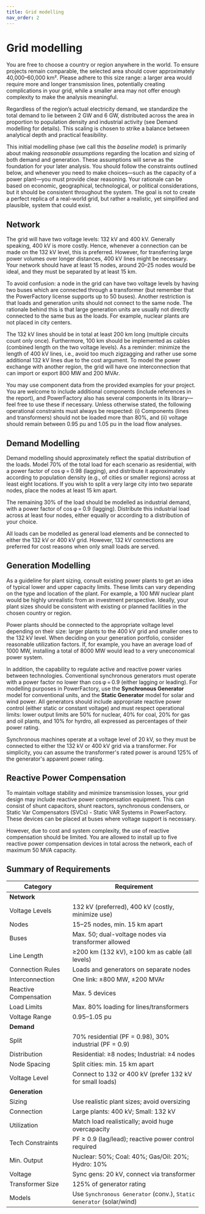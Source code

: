 ```yaml
---
title: Grid modelling
nav_order: 2
---
```


# Grid modelling

You are free to choose a country or region anywhere in the world. To ensure projects remain comparable, the selected area should cover approximately 40,000–60,000 km². Please adhere to this size range: a larger area would require more and longer transmission lines, potentially creating complications in your grid, while a smaller area may not offer enough complexity to make the analysis meaningful.

Regardless of the region’s actual electricity demand, we standardize the total demand to lie between 2 GW and 6 GW, distributed across the area in proportion to population density and industrial activity (see Demand modelling for details). This scaling is chosen to strike a balance between analytical depth and practical feasibility.

This initial modelling phase (we call this the *baseline model*) is primarily about making *reasonable assumptions* regarding the location and sizing of both demand and generation. These assumptions will serve as the foundation for your later analysis. You should follow the constraints outlined below, and whenever you need to make choices—such as the capacity of a power plant—you must provide clear reasoning. Your rationale can be based on economic, geographical, technological, or political considerations, but it should be consistent throughout the system. The goal is not to create a perfect replica of a real-world grid, but rather a realistic, yet simplified and plausible, system that could exist.

## Network

The grid will have two voltage levels: 132 kV and 400 kV. Generally speaking, 400 kV is more costly. Hence, whenever a connection can be made on the 132 kV level, this is preferred. However, for transferring large power volumes over longer distances, 400 kV lines might be necessary. Your network should have at least 15 nodes, around 20–25 nodes would be ideal, and they must be separated by at least 15 km.

To avoid confusion: a node in the grid can have two voltage levels by having two buses which are connected through a transformer (but remember that the PowerFactory license supports up to 50 buses). Another restriction is that loads and generation units should not connect to the same node. The rationale behind this is that large generation units are usually not directly connected to the same bus as the loads. For example, nuclear plants are not placed in city centers.

The 132 kV lines should be in total at least 200 km long (multiple circuits count only once). Furthermore, 100 km should be implemented as cables (combined length on the two voltage levels). As a reminder: minimize the length of 400 kV lines, i.e., avoid too much zigzagging and rather use some additional 132 kV lines due to the cost argument. To model the power exchange with another region, the grid will have one interconnection that can import or export 800 MW and 200 MVAr.

You may use component data from the provided examples for your project. You are welcome to include additional components (include references in the report), and PowerFactory also has several components in its library—feel free to use these if necessary. Unless otherwise stated, the following operational constraints must always be respected: (i) Components (lines and transformers) should not be loaded more than 80%, and (ii) voltage should remain between 0.95 pu and 1.05 pu in the load flow analyses.

## Demand Modelling

Demand modelling should approximately reflect the spatial distribution of the loads. Model 70% of the total load for each scenario as residential, with a power factor of cos φ = 0.98 (lagging), and distribute it approximately according to population density (e.g., of cities or smaller regions) across at least eight locations. If you wish to split a very large city into two separate nodes, place the nodes at least 15 km apart.

The remaining 30% of the load should be modelled as industrial demand, with a power factor of cos φ = 0.9 (lagging). Distribute this industrial load across at least four nodes, either equally or according to a distribution of your choice.

All loads can be modelled as general load elements and be connected to either the 132 kV or 400 kV grid. However, 132 kV connections are preferred for cost reasons when only small loads are served.

## Generation Modelling

As a guideline for plant sizing, consult existing power plants to get an idea of typical lower and upper capacity limits. These limits can vary depending on the type and location of the plant. For example, a 100 MW nuclear plant would be highly unrealistic from an investment perspective. Ideally, your plant sizes should be consistent with existing or planned facilities in the chosen country or region.

Power plants should be connected to the appropriate voltage level depending on their size: larger plants to the 400 kV grid and smaller ones to the 132 kV level. When deciding on your generation portfolio, consider reasonable utilization factors. If, for example, you have an average load of 1000 MW, installing a total of 8000 MW would lead to a very uneconomical power system.

In addition, the capability to regulate active and reactive power varies between technologies. Conventional synchronous generators must operate with a power factor no lower than cos φ = 0.9 (either lagging or leading). For modelling purposes in PowerFactory, use the **Synchronous Generator** model for conventional units, and the **Static Generator** model for solar and wind power. All generators should include appropriate reactive power control (either static or constant voltage) and must respect operational limits: lower output limits are 50% for nuclear, 40% for coal, 20% for gas and oil plants, and 10% for hyrdro, all expressed as percentages of their power rating.

Synchronous machines operate at a voltage level of 20 kV, so they must be connected to either the 132 kV or 400 kV grid via a transformer. For simplicity, you can assume the transformer's rated power is around 125% of the generator's apparent power rating.

## Reactive Power Compensation

To maintain voltage stability and minimize transmission losses, your grid design may include reactive power compensation equipment. This can consist of shunt capacitors, shunt reactors, synchronous condensers, or Static Var Compensators (SVCs) - Static VAR Systems in PowerFactory. These devices can be placed at buses where voltage support is necessary.

However, due to cost and system complexity, the use of reactive compensation should be limited. You are allowed to install up to five reactive power compensation devices in total across the network, each of maximum 50 MVA capacity.


## Summary of Requirements

| **Category** | **Requirement** |
|--------------|-----------------|
| **Network** | |
| Voltage Levels | 132 kV (preferred), 400 kV (costly, minimize use) |
| Nodes | 15–25 nodes, min. 15 km apart |
| Buses | Max. 50; dual-voltage nodes via transformer allowed |
| Line Length | ≥200 km (132 kV), ≥100 km as cable (all levels) |
| Connection Rules | Loads and generators on separate nodes |
| Interconnection | One link: ±800 MW, ±200 MVAr |
| Reactive Compensation | Max. 5 devices |
| Load Limits | Max. 80% loading for lines/transformers |
| Voltage Range | 0.95–1.05 pu |
| **Demand** | |
| Split | 70% residential (PF = 0.98), 30% industrial (PF = 0.9) |
| Distribution | Residential: ≥8 nodes; Industrial: ≥4 nodes |
| Node Spacing | Split cities: min. 15 km apart |
| Voltage Level | Connect to 132 or 400 kV (prefer 132 kV for small loads) |
| **Generation** | |
| Sizing | Use realistic plant sizes; avoid oversizing |
| Connection | Large plants: 400 kV; Small: 132 kV |
| Utilization | Match load realistically; avoid huge overcapacity |
| Tech Constraints | PF ≥ 0.9 (lag/lead); reactive power control required |
| Min. Output | Nuclear: 50%; Coal: 40%; Gas/Oil: 20%; Hydro: 10% |
| Voltage | Sync gens: 20 kV, connect via transformer |
| Transformer Size | 125% of generator rating |
| Models | Use `Synchronous Generator` (conv.), `Static Generator` (solar/wind) |